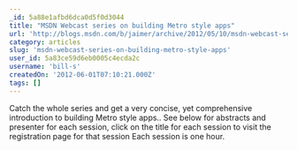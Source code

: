 ```yaml
---
_id: 5a88e1afbd6dca0d5f0d3044
title: "MSDN Webcast series on building Metro style apps"
url: 'http://blogs.msdn.com/b/jaimer/archive/2012/05/10/msdn-webcast-series-on-building-metro-style-apps.aspx'
category: articles
slug: 'msdn-webcast-series-on-building-metro-style-apps'
user_id: 5a83ce59d6eb0005c4ecda2c
username: 'bill-s'
createdOn: '2012-06-01T07:10:21.000Z'
tags: []
---
```


Catch the whole series and get a very concise, yet comprehensive introduction to building Metro style apps..
See below for abstracts and presenter for each session, click on the title for each session to visit the registration page for that session
Each session is one hour.
